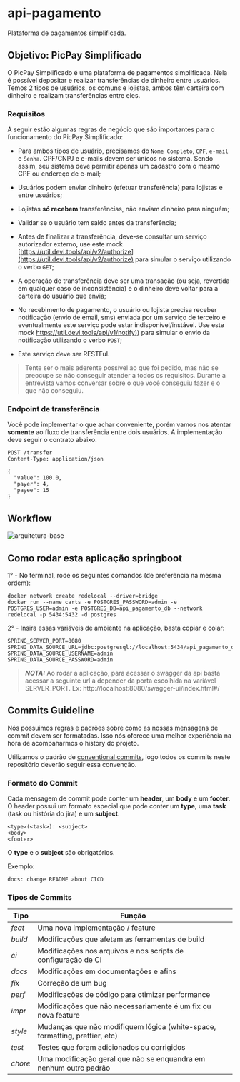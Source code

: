 # api-pagamento
Plataforma de pagamentos simplificada.

## Objetivo: PicPay Simplificado

O PicPay Simplificado é uma plataforma de pagamentos simplificada. Nela é possível depositar e realizar transferências
de dinheiro entre usuários. Temos 2 tipos de usuários, os comuns e lojistas, ambos têm carteira com dinheiro e realizam
transferências entre eles.

### Requisitos

A seguir estão algumas regras de negócio que são importantes para o funcionamento do PicPay Simplificado:

- Para ambos tipos de usuário, precisamos do `Nome Completo`, `CPF`, `e-mail` e `Senha`. CPF/CNPJ e e-mails devem ser
  únicos no sistema. Sendo assim, seu sistema deve permitir apenas um cadastro com o mesmo CPF ou endereço de e-mail;

- Usuários podem enviar dinheiro (efetuar transferência) para lojistas e entre usuários;

- Lojistas **só recebem** transferências, não enviam dinheiro para ninguém;

- Validar se o usuário tem saldo antes da transferência;

- Antes de finalizar a transferência, deve-se consultar um serviço autorizador externo, use este mock
  [https://util.devi.tools/api/v2/authorize](https://util.devi.tools/api/v2/authorize) para simular o serviço
  utilizando o verbo `GET`;

- A operação de transferência deve ser uma transação (ou seja, revertida em qualquer caso de inconsistência) e o
  dinheiro deve voltar para a carteira do usuário que envia;

- No recebimento de pagamento, o usuário ou lojista precisa receber notificação (envio de email, sms) enviada por um
  serviço de terceiro e eventualmente este serviço pode estar indisponível/instável. Use este mock
  [https://util.devi.tools/api/v1/notify)](https://util.devi.tools/api/v1/notify)) para simular o envio da notificação
  utilizando o verbo `POST`;

- Este serviço deve ser RESTFul.

> Tente ser o mais aderente possível ao que foi pedido, mas não se preocupe se não conseguir atender a todos os
> requisitos. Durante a entrevista vamos conversar sobre o que você conseguiu fazer e o que não conseguiu.

### Endpoint de transferência

Você pode implementar o que achar conveniente, porém vamos nos atentar **somente** ao fluxo de transferência entre dois
usuários. A implementação deve seguir o contrato abaixo.

```http request
POST /transfer
Content-Type: application/json

{
  "value": 100.0,
  "payer": 4,
  "payee": 15
}
```
## Workflow

![arquitetura-base](src/main/resources/arquitetura.png)

## Como rodar esta aplicação springboot

1° - No terminal, rode os seguintes comandos (de preferência na mesma ordem):

```
docker network create redelocal --driver=bridge
docker run --name carts -e POSTGRES_PASSWORD=admin -e POSTGRES_USER=admin -e POSTGRES_DB=api_pagamento_db --network redelocal -p 5434:5432 -d postgres
```

2° - Insira essas variáveis de ambiente na aplicação, basta copiar e colar:

```
SPRING_SERVER_PORT=8080
SPRING_DATA_SOURCE_URL=jdbc:postgresql://localhost:5434/api_pagamento_db
SPRING_DATA_SOURCE_USERNAME=admin
SPRING_DATA_SOURCE_PASSWORD=admin
```

> **_NOTA:_**  Ao rodar a aplicação, para acessar o swagger da api basta acessar a seguinte url a depender da porta escolhida
> na variável SERVER_PORT. Ex: http://localhost:8080/swagger-ui/index.html#/

## Commits Guideline

Nós possuimos regras e padrões sobre como as nossas mensagens de commit devem ser formatadas. Isso nós oferece uma
melhor experiência na hora de acompaharmos o history do projeto.

Utilizamos o padrão de [conventional commits](https://www.conventionalcommits.org/), logo todos os commits neste
repositório deverão seguir essa convenção.

### Formato do Commit

Cada mensagem de commit pode conter um **header**, um **body** e um **footer**. O header possui um formato especial
que pode conter um **type**, uma **task** (task ou história do jira) e um **subject**.

```
<type>(<task>): <subject>
<body>
<footer>
```

O **type** e o **subject** são obrigatórios.

Exemplo:

`docs: change README about CICD`

### Tipos de Commits

| Tipo    | Função                                                                      |
| ------- | --------------------------------------------------------------------------- |
| _feat_  | Uma nova implementação / feature                                            |
| _build_ | Modificações que afetam as ferramentas de build                             |
| _ci_    | Modificações nos arquivos e nos scripts de configuração de CI               |
| _docs_  | Modificações em documentações e afins                                       |
| _fix_   | Correção de um bug                                                          |
| _perf_  | Modificações de código para otimizar performance                            |
| _impr_  | Modificações que não necessariamente é um fix ou nova feature               |
| _style_ | Mudanças que não modifiquem lógica (white-space, formatting, prettier, etc) |
| _test_  | Testes que foram adicionados ou corrigidos                                  |
| _chore_ | Uma modificação geral que não se enquandra em nenhum outro padrão           |
